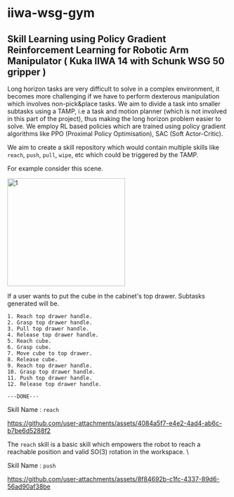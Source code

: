 # iiwa-wsg-gym
 
## Skill Learning using Policy Gradient Reinforcement Learning for Robotic Arm Manipulator ( Kuka IIWA 14 with Schunk WSG 50 gripper )

Long horizon tasks are very difficult to solve in a complex environment, it becomes more challenging if we have to perform dexterous manipulation
which involves non-pick&place tasks. We aim to divide a task into smaller subtasks using a TAMP, i.e a task and motion planner
(which is not involved in this part of the project), thus making the long horizon problem easier to solve. We employ RL based policies 
which are trained using policy gradient algorithms like PPO (Proximal Policy Optimisation), SAC (Soft Actor-Critic).

 We aim to create a skill repository which would contain multiple skills like `reach`, `push`, `pull`, `wipe`, etc which could be triggered by the TAMP.

 For example  consider this scene.
 
<img width="268" height="245" alt="1" src="https://github.com/user-attachments/assets/cb254664-4d0f-45bd-a088-932a3d2a81a3" />

If a user wants to put the cube in the cabinet's top drawer. Subtasks generated will be.
```
1. Reach top drawer handle.
2. Grasp top drawer handle.
3. Pull top drawer handle.
4. Release top drawer handle.
5. Reach cube.
6. Grasp cube.
7. Move cube to top drawer.
8. Release cube.
9. Reach top drawer handle.
10. Grasp top drawer handle.
11. Push top drawer handle.
12. Release top drawer handle.

---DONE---
```

Skill Name : `reach`




https://github.com/user-attachments/assets/4084a5f7-e4e2-4ad4-ab6c-b7be6d5288f2


The `reach` skill is a basic skill which empowers the robot to reach a reachable position and valid SO(3) rotation in the workspace. \


Skill Name : `push`


https://github.com/user-attachments/assets/8f84692b-c1fc-4337-89d6-56ad90af38be




